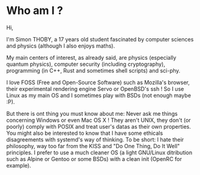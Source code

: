 # Who am I ?

Hi,

I'm Simon THOBY, a 17 years old student fascinated by computer sciences and physics (although I also enjoys maths).

My main centers of interest, as already said, are physics (especially quantum physics), computer security (including cryptography), programming (in C++, Rust and sometimes shell scripts) and sci-phy.

I love FOSS (Free and Open-Source Software) such as Mozilla's browser, their experimental rendering engine Servo or OpenBSD's ssh ! So I use Linux as my main OS and I sometimes play with BSDs (not enough maybe :P). 

But there is ont thing you must know about me: Never ask me things concerning Windows or even Mac OS X ! They aren't UNIX, they don't (or poorly) comply with POSIX and treat user's datas as their own properties. You might also be interested to know that I have some ethicals disagreements with systemd's way of thinking. To be short: I hate their philosophy, way too far from the KISS and "Do One Thing, Do It Well" principles. I prefer to use a much cleaner OS (a light GNU/Linux ditribution such as Alpine or Gentoo or some BSDs) with a clean init (OpenRC for example).
